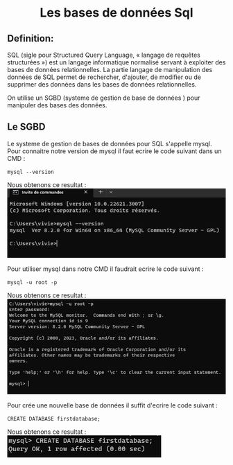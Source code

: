 <h1 align="center">
  Les bases de données Sql 
</h1>

## Definition: 

SQL (sigle pour Structured Query Language, « langage de requêtes structurées ») est un langage informatique normalisé servant à exploiter des bases de données relationnelles. La partie langage de manipulation des données de SQL permet de rechercher, d'ajouter, de modifier ou de supprimer des données dans les bases de données relationnelles.

On utilise un SGBD (systeme de gestion de base de données ) pour manipuler des bases des données.

## Le SGBD

Le systeme de gestion de bases de données pour SQL s'appelle mysql. Pour connaitre notre version de mysql il faut ecrire le code suivant dans un CMD :
```
mysql --version
```
Nous obtenons ce resultat :
![Capture d'ecrans CMD](img/screen.png)

Pour utiliser mysql dans notre CMD il faudrait ecrire le code suivant : 

```
mysql -u root -p
```
Nous obtenons ce resultat :
![Capture d'ecrans CMD](img/screen-2.png)

Pour crée une nouvelle base de données il suffit d'ecrire le code suivant : 
```
CREATE DATABASE firstdatabase;
```
Nous obtenons ce resultat : 
![Capture d'ecrans CMD](img/screen-3.png)

